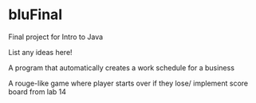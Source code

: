 # bluFinal
Final project for Intro to Java


List any ideas here! 

A program that automatically creates a work schedule for a business

A rouge-like game where player starts over if they lose/ implement score board from lab 14


